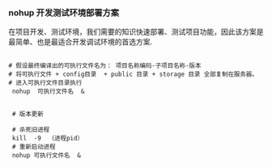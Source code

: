 ### nohup 开发测试环境部署方案

在项目开发、测试环境，我们需要的知识快速部署、测试项目功能，因此该方案是最简单、也是最适合开发调试环境的首选方案.


```code 

# 假设最终编译出的可执行文件名为： 项目名称编码-子项目名称-版本
# 将可执行文件 + config目录  + public 目录 + storage 目录 全部复制在服务器。
# 进入可执行文件目录执行
 nohup  可执行文件名  & 
 
 
 # 版本更新
 
 # 杀死旧进程
 kill  -9  （进程pid）
 # 重新启动进程
 nohup 可执行文件名  &  

```


